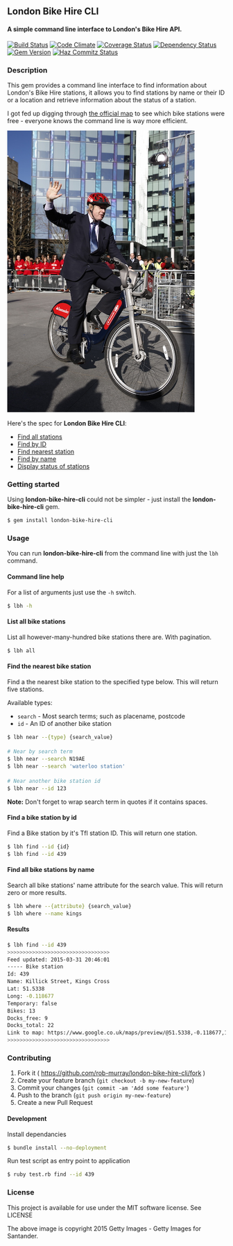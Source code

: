 ## London Bike Hire CLI

#### A simple command line interface to London's Bike Hire API.

[![Build Status](https://travis-ci.org/rob-murray/london-bike-hire-cli.svg?branch=master)](https://travis-ci.org/rob-murray/london-bike-hire-cli)
[![Code Climate](https://codeclimate.com/github/rob-murray/london-bike-hire-cli.png)](https://codeclimate.com/github/rob-murray/london-bike-hire-cli)
[![Coverage Status](https://coveralls.io/repos/rob-murray/london-bike-hire-cli/badge.svg?branch=master)](https://coveralls.io/r/rob-murray/london-bike-hire-cli?branch=master)
[![Dependency Status](https://gemnasium.com/rob-murray/ferver.svg)](https://gemnasium.com/rob-murray/london-bike-hire-cli)
[![Gem Version](https://badge.fury.io/rb/london-bike-hire-cli.svg)](http://badge.fury.io/rb/london-bike-hire-cli)
[![Haz Commitz Status](http://haz-commitz.herokuapp.com/repos/rob-murray/london-bike-hire-cli.svg)](http://haz-commitz.herokuapp.com/repos/rob-murray/london-bike-hire-cli)


### Description

This gem provides a command line interface to find information about London's Bike Hire stations, it allows you to find stations by name or their ID or a location and retrieve information about the status of a station.

I got fed up digging through [the official map](https://web.barclayscyclehire.tfl.gov.uk/maps) to see which bike stations were free - everyone knows the command line is way more efficient.

![Boris](boris-on-a-bike_med.jpg?raw=true "Boris Johnson on a bike")

Here's the spec for **London Bike Hire CLI**:

* [Find all stations](#list-all-bike-stations)
* [Find by ID](#find-a-bike-station-by-id)
* [Find nearest station](#find-the-nearest-bike-station)
* [Find by name](#find-all-bike-stations-by-name)
* [Display status of stations](#results)


### Getting started

Using **london-bike-hire-cli** could not be simpler - just install the **london-bike-hire-cli** gem.

```bash
$ gem install london-bike-hire-cli
```


### Usage

You can run **london-bike-hire-cli** from the command line with just the `lbh` command.

#### Command line help

For a list of arguments just use the `-h` switch.

```bash
$ lbh -h
````

#### List all bike stations

List all however-many-hundred bike stations there are. With pagination.

```bash
$ lbh all
````

#### Find the nearest bike station

Find a the nearest bike station to the specified type below. This will return five stations.

Available types:

* `search` - Most search terms; such as placename, postcode
* `id` - An ID of another bike station

```bash
$ lbh near --{type} {search_value}

# Near by search term
$ lbh near --search N19AE
$ lbh near --search 'waterloo station'

# Near another bike station id
$ lbh near --id 123
```

**Note:** Don't forget to wrap search term in quotes if it contains spaces.

#### Find a bike station by id

Find a Bike station by it's Tfl station ID. This will return one station.

```bash
$ lbh find --id {id}
$ lbh find --id 439
````

#### Find all bike stations by name

Search all bike stations' name attribute for the search value. This will return zero or more results.

```bash
$ lbh where --{attribute} {search_value}
$ lbh where --name kings
````

#### Results

```bash
$ lbh find --id 439
>>>>>>>>>>>>>>>>>>>>>>>>>>>>>>>>>
Feed updated: 2015-03-31 20:46:01
----- Bike station
Id: 439
Name: Killick Street, Kings Cross
Lat: 51.5338
Long: -0.118677
Temporary: false
Bikes: 13
Docks_free: 9
Docks_total: 22
Link to map: https://www.google.co.uk/maps/preview/@51.5338,-0.118677,17z
>>>>>>>>>>>>>>>>>>>>>>>>>>>>>>>>>
```

### Contributing

1. Fork it ( https://github.com/rob-murray/london-bike-hire-cli/fork )
2. Create your feature branch (`git checkout -b my-new-feature`)
3. Commit your changes (`git commit -am 'Add some feature'`)
4. Push to the branch (`git push origin my-new-feature`)
5. Create a new Pull Request

#### Development

Install dependancies

```bash
$ bundle install --no-deployment
```

Run test script as entry point to application

```bash
$ ruby test.rb find --id 439
```


### License

This project is available for use under the MIT software license.
See LICENSE

The above image is copyright 2015 Getty Images - Getty Images for Santander.
